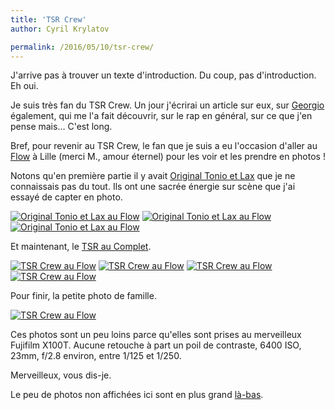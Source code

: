 ```yaml
---
title: 'TSR Crew'
author: Cyril Krylatov

permalink: /2016/05/10/tsr-crew/
---
```


J'arrive pas à trouver un texte d'introduction. Du coup, pas d'introduction. Eh oui.

<!--more-->

Je suis très fan du TSR Crew. Un jour j'écrirai un article sur eux, sur [Georgio](https://www.youtube.com/watch?v=y8Dmm5g_8CQ) également, qui me l'a fait découvrir, sur le rap en général, sur ce que j'en pense mais… C'est long.

Bref, pour revenir au TSR Crew, le fan que je suis a eu l'occasion d'aller au [Flow](http://flow.lille.fr/) à Lille (merci M., amour éternel) pour les voir et les prendre en photos !

Notons qu'en première partie il y avait [Original Tonio et Lax](https://www.youtube.com/watch?v=p10ZrrYUkEU) que je ne connaissais pas du tout. Ils ont une sacrée énergie sur scène que j'ai essayé de capter en photo.

[![Original Tonio et Lax au Flow](http://67.media.tumblr.com/4abfa25c5c3cd72264d5648b80ac1b84/tumblr_o6z1xxxxB51qih5yzo1_1280.jpg)](http://lesphotosdecyril.tumblr.com/post/144155228965)
[![Original Tonio et Lax au Flow](http://65.media.tumblr.com/69da813c8fdd435f9337a303bc0dcbd6/tumblr_o6z1y36jlc1qih5yzo1_1280.jpg)](http://lesphotosdecyril.tumblr.com/post/144155232460)
[![Original Tonio et Lax au Flow](http://67.media.tumblr.com/d2b92073d487040a1b328c372f7e95f5/tumblr_o6z1yezr6L1qih5yzo1_1280.jpg)](http://lesphotosdecyril.tumblr.com/post/144155240060)

Et maintenant, le [TSR au Complet](https://www.youtube.com/watch?v=Sp9-pj5ybwM&feature=youtu.be&list=PL37WcIl4EJGGVKbmqOMlTJspulKFPDPF6).

[![TSR Crew au Flow](http://66.media.tumblr.com/bbcfc8ad0bca64085fce5419e4d4d930/tumblr_o6z1z1sTWl1qih5yzo1_1280.jpg)](http://lesphotosdecyril.tumblr.com/post/144155257890)
[![TSR Crew au Flow](http://66.media.tumblr.com/cf4ebebd276c7c05d2cc591babfb81a1/tumblr_o6z1z5xOIs1qih5yzo1_1280.jpg)](http://lesphotosdecyril.tumblr.com/post/144155261305)
[![TSR Crew au Flow](http://65.media.tumblr.com/8e0f714854101087f99ed5621180dda3/tumblr_o6z1zaRvue1qih5yzo1_1280.jpg)](http://lesphotosdecyril.tumblr.com/post/144155265375)
[![TSR Crew au Flow](http://67.media.tumblr.com/357f1333f223b5257790d475d7cfb756/tumblr_o6z1zebmmD1qih5yzo1_1280.jpg)](http://lesphotosdecyril.tumblr.com/post/144155267625)

Pour finir, la petite photo de famille.

[![TSR Crew au Flow](http://65.media.tumblr.com/e66256210ed889d4cfeb1d3307351891/tumblr_o6z1ziqQn81qih5yzo1_1280.jpg)](http://lesphotosdecyril.tumblr.com/post/144155270695)

Ces photos sont un peu loins parce qu'elles sont prises au merveilleux Fujifilm X100T. Aucune retouche à part un poil de contraste, 6400 ISO, 23mm, f/2.8 environ, entre 1/125 et 1/250.

Merveilleux, vous dis-je.

Le peu de photos non affichées ici sont en plus grand [là-bas](http://lesphotosdecyril.tumblr.com/).
